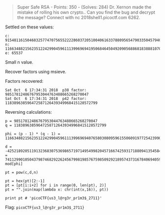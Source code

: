 > Super Safe RSA - Points: 350 - (Solves: 284)
> Dr. Xernon made the mistake of rolling his own crypto.. Can you find the bug and decrypt the message? Connect with nc 2018shell1.picoctf.com 6262.



Settled on these values:
```
c: 9154811615046832577470756552222860372051004061633788095654790335045794019154072
n: 11663488215623512242990459611139969694195068464504920905688681838881070830651553
e: 65537
```

Small n value.

Recover factors using msieve.

Factors recovered:
```
Sat Oct  6 17:34:31 2018  p38 factor: 98517812486767953044763488665268270047
Sat Oct  6 17:34:31 2018  p42 factor: 118389638596472587126439349968415128572799
```

Reversing calculations:
```
p = 98517812486767953044763488665268270047
q = 118389638596472587126439349968415128572799

phi = (p - 1) * (q - 1) = 11663488215623512242990459611139969694076580308095961550609197725423990433808708

d = -4252189205119132368307536986571971495499820457166742593171880941354584485633939 = 7411299010504379874682922624567998198576759850929218957437316784069405948174769 mod[phi]

pt = pow(c,d,n)

pt = hex(pt)[2:-1]
pt = [pt[i:i+2] for i in range(0, len(pt), 2)]
pt = "".join(map(lambda x: chr(int(x,16)), pt))

print pt # 'picoCTF{us3_l@rg3r_pr1m3$_2711}'
```


Flag: `picoCTF{us3_l@rg3r_pr1m3$_2711}`


